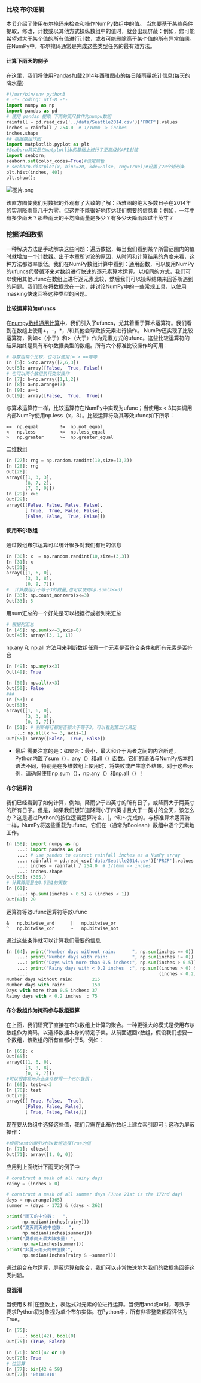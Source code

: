 ### 比较 布尔逻辑
本节介绍了使用布尔掩码来检查和操作NumPy数组中的值。
当您要基于某些条件提取，修改，计数或以其他方式操纵数组中的值时，就会出现屏蔽：例如，您可能希望对大于某个值的所有值进行计数，或者可能删除高于某个值的所有异常值阈。在NumPy中，布尔掩码通常是完成这些类型任务的最有效方法。

#### 计算下雨天的例子
在这里，我们将使用Pandas加载2014年西雅图市的每日降雨量统计信息(每天的降水量)
```py
#!/usr/bin/env python3
# -*- coding: utf-8 -*-
import numpy as np
import pandas as pd
# 使用 pandas 提取 下雨的英尺数作为numpu数组
rainfall = pd.read_csv('../data/Seattle2014.csv')['PRCP'].values
inches = rainfall / 254.0  # 1/10mm -> inches
inches.shape
## 根据数组作图
import matplotlib.pyplot as plt
#Seaborn其实是在matplotlib的基础上进行了更高级的API封装
import seaborn; 
seaborn.set(color_codes=True)#设定颜色
# seaborn.distplot(x, bins=20, kde=False, rug=True);#设置了20个矩形条
plt.hist(inches, 40);
plt.show();
```
![图片.png](https://github.com/xiongzhenggang/xiongzhenggang.github.io/blob/master/data-science/image/image/raincount.png)

该直方图使我们对数据的外观有了大致的了解：西雅图的绝大多数日子在2014年的实测降雨量几乎为零。但这并不能很好地传达我们想要的信息看：例如，一年中有多少雨天？那些雨天的平均降雨量是多少？有多少天降雨超过半英寸？
### 挖掘详细数据

一种解决方法是手动解决这些问题：遍历数据，每当我们看到某个所需范围内的值时就增加一个计数器。出于本章所讨论的原因，从时间和计算结果的角度来看，这种方法都效率很低。我们在NumPy数组计算中看到：通用函数，可以使用NumPy的ufuncs代替循环来对数组进行快速的逐元素算术运算。以相同的方式，我们可以使用其他ufunc在数组上进行逐元素比较，然后我们可以操纵结果来回答所遇到的问题。我们现在将数据放在一边，并讨论NumPy中的一些常规工具，以使用masking快速回答这种类型的问题。

#### 比较运算符为ufuncs
 
在[numpy数组通用计算](https://github.com/xiongzhenggang/xiongzhenggang.github.io/blob/master/data-science/3-Numpy数组.md)中，我们引入了ufuncs，尤其着重于算术运算符。我们看到在数组上使用+，-，*，/和其他会导致按元素进行操作。 NumPy还实现了比较运算符，例如<（小于）和>（大于）作为元素方式的ufunc。这些比较运算符的结果始终是具有布尔数据类型的数组。所有六个标准比较操作均可用：
```py
# 与数组每个比较，也可以使用!= > ==等等
In [5]: 5<np.array([2,6,3])
Out[5]: array([False,  True, False])
# 也可以两个数组执行类似操作
In [7]: b=np.array([1,1,2])
In [8]: a=np.arange(3)
In [9]: a==b
Out[9]: array([False,  True,  True])
```
与算术运算符一样，比较运算符在NumPy中实现为ufunc；当使用x < 3其实调用内部NumPy使用np.less（x，3）。比较运算符及其等效ufunc如下所示：
```
== 	np.equal 		!= 	np.not_equal
< 	np.less 		<= 	np.less_equal
> 	np.greater 		>= 	np.greater_equal
```
二维数组
```py
In [27]: rng = np.random.randint(10,size=(3,3))
In [28]: rng
Out[28]: 
array([[1, 3, 3],
       [8, 7, 2],
       [7, 0, 9]])
In [29]: x>6
Out[29]: 
array([[False, False, False, False],
       [ True,  True, False, False],
       [False, False,  True, False]])
```
#### 使用布尔数组

通过数组布尔运算可以统计很多对我们有用的信息
```py
In [30]: x  = np.random.randint(10,size=(3,3))
In [31]: x
Out[31]: 
array([[1, 6, 0],
       [3, 3, 8],
       [0, 9, 7]])
#  计算数组小于等于3的数量,也可以使用np.sum(x<=3)
In [33]: np.count_nonzero(x<=3)
Out[33]: 5
```  
用sum汇总的一个好处是可以根据行或者列来汇总
```py
# 根据列汇总
In [45]: np.sum(x<=3,axis=0)
Out[45]: array([3, 1, 1])
```
np.any 和 np.all 方法用来判断数组任意一个元素是否符合条件和所有元素是否符合

```py
In [49]: np.any(x<3)
Out[49]: True

In [50]: np.all(x<3)
Out[50]: False
###
In [53]: x
Out[53]: 
array([[1, 6, 0],
       [3, 3, 8],
       [0, 9, 7]])
In [51]: # 判断每行都是否都大于等于3。可以看到第二行满足
   ...: np.all(x >= 3, axis=1)
Out[55]: array([False,  True, False])
```
* 最后 需要注意的是：如聚合：最小，最大和介于两者之间的内容所述，Python内置了sum（），any（）和all（）函数。它们的语法与NumPy版本的语法不同，特别是在多维数组上使用时，将失败或产生意外结果。对于这些示例，请确保使用np.sum（），np.any（）和np.all（）！

#### 布尔运算符
 
我们已经看到了如何计算，例如，降雨少于四英寸的所有日子，或降雨大于两英寸的所有日子。但是，如果我们想知道降雨小于四英寸且大于一英寸的全天，该怎么办？这是通过Python的按位逻辑运算符＆，|，^和〜完成的。与标准算术运算符一样，NumPy将这些重载为ufunc，它们在（通常为Boolean）数组中逐个元素地工作。

```py
In [58]: import numpy as np
    ...: import pandas as pd
    ...: # use pandas to extract rainfall inches as a NumPy array
    ...: rainfall = pd.read_csv('data/Seattle2014.csv')['PRCP'].values
    ...: inches = rainfall / 254.0  # 1/10mm -> inches
    ...: inches.shape
Out[58]: (365,)
# 计算降雨量在0.5到1的天数
In [61]: 
    ...: np.sum((inches > 0.5) & (inches < 1))
Out[61]: 29

```

运算符等效ufunc运算符等效ufunc
```
& 	np.bitwise_and 		| 	np.bitwise_or
^ 	np.bitwise_xor 		~ 	np.bitwise_not
```
通过这些条件就可以计算我们需要的信息
```py
In [64]: print("Number days without rain:      ", np.sum(inches == 0))
    ...: print("Number days with rain:         ", np.sum(inches != 0))
    ...: print("Days with more than 0.5 inches:", np.sum(inches > 0.5))
    ...: print("Rainy days with < 0.2 inches  :", np.sum((inches > 0) &
    ...:                                                 (inches < 0.2)))
Number days without rain:       215
Number days with rain:          150
Days with more than 0.5 inches: 37
Rainy days with < 0.2 inches  : 75
```

#### 布尔数组作为掩码参与数组运算
在上面，我们研究了直接在布尔数组上计算的聚合。一种更强大的模式是使用布尔数组作为掩码，以选择数据本身的特定子集。从前面返回x数组，假设我们想要一个数组，该数组的所有值都小于5，例如：
```py
In [65]: x
Out[65]: 
array([[1, 6, 0],
       [3, 3, 8],
       [0, 9, 7]])
#可以很容易地为此条件获得一个布尔数组：
In [69]: test=x<3
In [70]: test
Out[70]: 
array([[ True, False,  True],
       [False, False, False],
       [ True, False, False]])
```
现在要从数组中选择这些值，我们只需在此布尔数组上建立索引即可；这称为屏蔽操作：
```py
#根据test的索引对应x数组选择True的值
In [71]: x[test]
Out[71]: array([1, 0, 0])
```
应用到上面统计下雨天的例子中
```py
# construct a mask of all rainy days
rainy = (inches > 0)

# construct a mask of all summer days (June 21st is the 172nd day)
days = np.arange(365)
summer = (days > 172) & (days < 262)

print("雨天的中位数:   ",
      np.median(inches[rainy]))
print("夏天雨天的中位数:  ",
      np.median(inches[summer]))
print("夏季雨天最大降水量: ",
      np.max(inches[summer]))
print("非夏天雨天的中位数:",
      np.median(inches[rainy & ~summer]))
```
 
通过组合布尔运算，屏蔽运算和聚合，我们可以非常快速地为我们的数据集回答这类问题。
####  易混淆
当使用＆和|在整数上，表达式对元素的位进行运算。当使用and或or时，等效于要求Python将对象视为单个布尔实体。在Python中，所有非零整数都将评估为True。
```py
In [75]: 
    ...: bool(42), bool(0)
Out[75]: (True, False)

In [76]: bool(42 or 0)
Out[76]: True
# 位运算
In [77]: bin(42 & 59)
Out[77]: '0b101010'
```